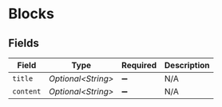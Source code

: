 # Blocks


## Fields

| Field               | Type                | Required            | Description         |
| ------------------- | ------------------- | ------------------- | ------------------- |
| `title`             | *Optional\<String>* | :heavy_minus_sign:  | N/A                 |
| `content`           | *Optional\<String>* | :heavy_minus_sign:  | N/A                 |